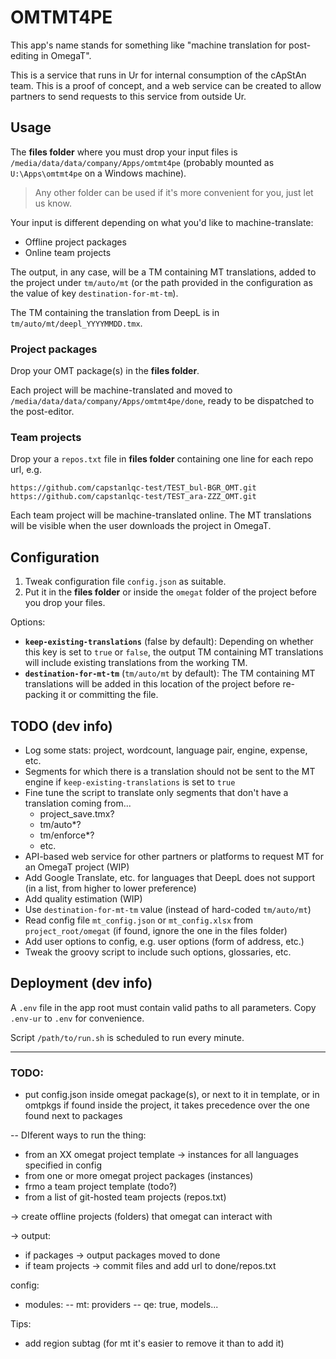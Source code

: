 # OMTMT4PE

This app's name stands for something like "machine translation for post-editing in OmegaT".

This is a service that runs in Ur for internal consumption of the cApStAn team. This is a proof of concept, and a web service can be created to allow partners to send requests to this service from outside Ur.

## Usage

The **files folder** where you must drop your input files is `/media/data/data/company/Apps/omtmt4pe` (probably mounted as `U:\Apps\omtmt4pe` on a Windows machine). 

> Any other folder can be used if it's more convenient for you, just let us know.

Your input is different depending on what you'd like to machine-translate:

- Offline project packages
- Online team projects

The output, in any case, will be a TM containing MT translations, added to the project under `tm/auto/mt` (or the path provided in the configuration as the value of key `destination-for-mt-tm`).

The TM containing the translation from DeepL is in `tm/auto/mt/deepl_YYYYMMDD.tmx`.

### Project packages

Drop your OMT package(s) in the **files folder**.

Each project will be machine-translated and moved to `/media/data/data/company/Apps/omtmt4pe/done`, ready to be dispatched to the post-editor.

### Team projects

Drop your a `repos.txt` file in **files folder** containing one line for each repo url, e.g. 

    https://github.com/capstanlqc-test/TEST_bul-BGR_OMT.git
    https://github.com/capstanlqc-test/TEST_ara-ZZZ_OMT.git

Each team project will be machine-translated online. The MT translations will be visible when the user downloads the project in OmegaT.

## Configuration

1. Tweak configuration file `config.json` as suitable.
2. Put it in the **files folder** or inside the `omegat` folder of the project before you drop your files.

Options:

- **`keep-existing-translations`** (false by default): Depending on whether this key is set to `true` or `false`, the output TM containing MT translations will include existing translations from the working TM. 
- **`destination-for-mt-tm`** (`tm/auto/mt` by default): The TM containing MT translations will be added in this location of the project before re-packing it or committing the file.

## TODO (dev info)

- Log some stats: project, wordcount, language pair, engine, expense, etc. 
- Segments for which there is a translation should not be sent to the MT engine if `keep-existing-translations` is set to `true`
- Fine tune the script to translate only segments that don't have a translation coming from...
	* project_save.tmx?
	* tm/auto*?
	* tm/enforce*?
	* etc.
- API-based web service for other partners or platforms to request MT for an OmegaT project (WIP) 
- Add Google Translate, etc. for languages that DeepL does not support (in a list, from higher to lower preference)
- Add quality estimation (WIP)
- Use `destination-for-mt-tm` value (instead of hard-coded `tm/auto/mt`)
- Read config file `mt_config.json` or `mt_config.xlsx` from `project_root/omegat` (if found, ignore the one in the files folder)
- Add user options to config, e.g. user options (form of address, etc.)
- Tweak the groovy script to include such options, glossaries, etc.

## Deployment (dev info)

A `.env` file in the app root must contain valid paths to all parameters. Copy `.env-ur` to `.env` for convenience.

Script `/path/to/run.sh` is scheduled to run every minute.


--- 

### TODO:

- put config.json inside omegat package(s), or next to it in template, or in omtpkgs
if found inside the project, it takes precedence over the one found next to packages


-- DIferent ways to run the thing:
- from an XX omegat project template -> instances for all languages specified in config
- from one or more omegat project packages (instances)
- frmo a team project template (todo?)
- from a list of git-hosted team projects (repos.txt)

-> 
create offline projects (folders) that omegat can interact with

-> output: 
- if packages -> output packages moved to done
- if team projects -> commit files and add url to done/repos.txt

config:

- modules: 
-- mt: providers
-- qe: true, models...

Tips:

- add region subtag (for mt it's easier to remove it than to add it)